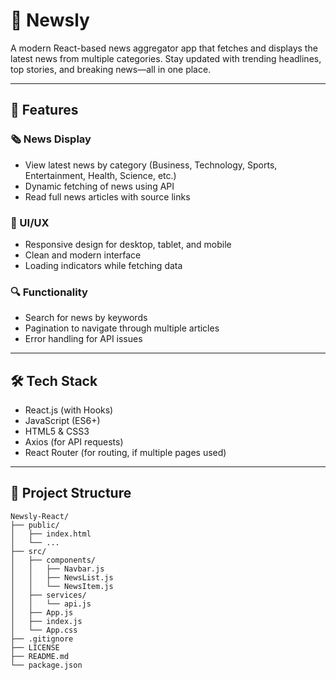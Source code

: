 # 📰 Newsly

A modern React-based news aggregator app that fetches and displays the latest news from multiple categories. Stay updated with trending headlines, top stories, and breaking news—all in one place.

---

## 🚀 Features

### 🗞 News Display
- View latest news by category (Business, Technology, Sports, Entertainment, Health, Science, etc.)
- Dynamic fetching of news using API
- Read full news articles with source links

### 🎨 UI/UX
- Responsive design for desktop, tablet, and mobile
- Clean and modern interface
- Loading indicators while fetching data

### 🔍 Functionality
- Search for news by keywords
- Pagination to navigate through multiple articles
- Error handling for API issues

---

## 🛠️ Tech Stack
- React.js (with Hooks)
- JavaScript (ES6+)
- HTML5 & CSS3
- Axios (for API requests)
- React Router (for routing, if multiple pages used)

---

## 📂 Project Structure

```plaintext
Newsly-React/
├── public/
│   ├── index.html
│   └── ...
├── src/
│   ├── components/
│   │   ├── Navbar.js
│   │   ├── NewsList.js
│   │   └── NewsItem.js
│   ├── services/
│   │   └── api.js
│   ├── App.js
│   ├── index.js
│   └── App.css
├── .gitignore
├── LICENSE
├── README.md
└── package.json
